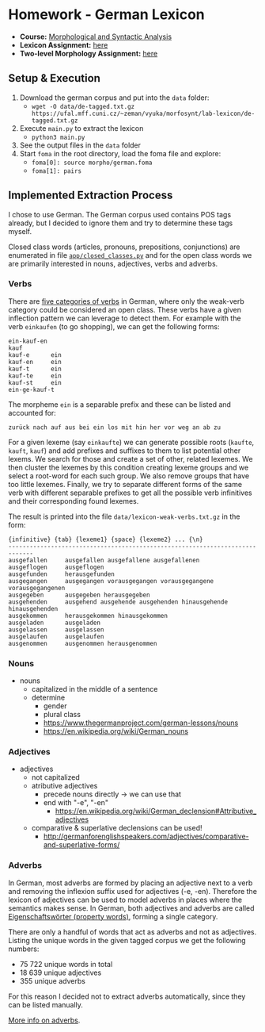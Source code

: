 Homework - German Lexicon
=========================

- **Course:** [Morphological and Syntactic Analysis](https://ufal.mff.cuni.cz/courses/npfl094)
- **Lexicon Assignment:** [here](https://ufal.mff.cuni.cz/~zeman/vyuka/morfosynt/lab-lexicon/index.html)
- **Two-level Morphology Assignment:** [here](https://ufal.mff.cuni.cz/~zeman/vyuka/morfosynt/lab-twolm/index.html)


Setup & Execution
-----------------

1. Download the german corpus and put into the `data` folder:
    - `wget -O data/de-tagged.txt.gz https://ufal.mff.cuni.cz/~zeman/vyuka/morfosynt/lab-lexicon/de-tagged.txt.gz`
2. Execute `main.py` to extract the lexicon
    - `python3 main.py`
3. See the output files in the `data` folder
4. Start `foma` in the root directory, load the foma file and explore:
    - `foma[0]: source morpho/german.foma`
    - `foma[1]: pairs`


Implemented Extraction Process
------------------------------

I chose to use German. The German corpus used contains POS tags already, but I decided to ignore them and try to determine these tags myself.

Closed class words (articles, pronouns, prepositions, conjunctions) are enumerated in file [`app/closed_classes.py`](app/closed_classes.py) and for the open class words we are primarily interested in nouns, adjectives, verbs and adverbs.


### Verbs

There are [five categories of verbs](http://germanforenglishspeakers.com/verbs/verb-types/) in German, where only the weak-verb category could be considered an open class. These verbs have a given inflection pattern we can leverage to detect them. For example with the verb `einkaufen` (to go shopping), we can get the following forms:

```
ein-kauf-en
kauf
kauf-e      ein
kauf-en     ein
kauf-t      ein
kauf-te     ein
kauf-st     ein
ein-ge-kauf-t
```

The morpheme `ein` is a separable prefix and these can be listed and accounted for:

```
zurück nach auf aus bei ein los mit hin her vor weg an ab zu
```

For a given lexeme (say `einkaufte`) we can generate possible roots (`kaufte`, `kauft`, `kauf`) and add prefixes and suffixes to them to list potential other lexems. We search for those and create a set of other, related lexemes. We then cluster the lexemes by this condition creating lexeme groups and we select a root-word for each such group. We also remove groups that have too little lexemes. Finally, we try to separate different forms of the same verb with different separable prefixes to get all the possible verb infinitives and their corresponding found lexemes.

The result is printed into the file `data/lexicon-weak-verbs.txt.gz` in the form:

```
{infinitive} {tab} {lexeme1} {space} {lexeme2} ... {\n}
-----------------------------------------------------------------------------
ausgefallen     ausgefallen ausgefallene ausgefallenen
ausgeflogen     ausgeflogen
ausgefunden     herausgefunden
ausgegangen     ausgegangen vorausgegangen vorausgegangene vorausgegangenen
ausgegeben      ausgegeben herausgegeben
ausgehenden     ausgehend ausgehende ausgehenden hinausgehende hinausgehenden
ausgekommen     herausgekommen hinausgekommen
ausgeladen      ausgeladen
ausgelassen     ausgelassen
ausgelaufen     ausgelaufen
ausgenommen     ausgenommen herausgenommen
```


### Nouns

- nouns
    - capitalized in the middle of a sentence
    - determine
        - gender
        - plural class
        - https://www.thegermanproject.com/german-lessons/nouns
        - https://en.wikipedia.org/wiki/German_nouns


### Adjectives

- adjectives
    - not capitalized
    - atributive adjectives
        - precede nouns directly -> we can use that
        - end with "-e", "-en"
            - https://en.wikipedia.org/wiki/German_declension#Attributive_adjectives
    - comparative & superlative declensions can be used!
        - http://germanforenglishspeakers.com/adjectives/comparative-and-superlative-forms/


### Adverbs

In German, most adverbs are formed by placing an adjective next to a verb and removing the inflexion suffix used for adjectives (-e, -en). Therefore the lexicon of adjectives can be used to model adverbs in places where the semantics makes sense. In German, both adjectives and adverbs are called [Eigenschaftswörter (property words)](https://en.wikipedia.org/wiki/Adjective#Adverbs), forming a single category.

There are only a handful of words that act as adverbs and not as adjectives. Listing the unique words in the given tagged corpus we get the following numbers:

- 75 722 unique words in total
- 18 639 unique adjectives
- 355 unique adverbs

For this reason I decided not to extract adverbs automatically, since they can be listed manually.

[More info on adverbs](http://germanforenglishspeakers.com/other/adverbs/).
